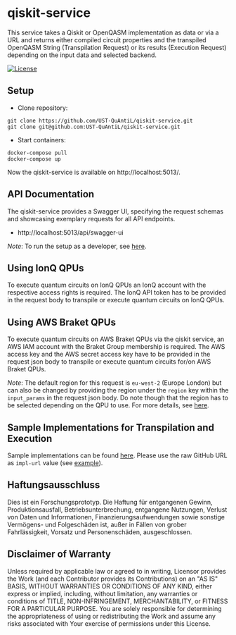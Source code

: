 # qiskit-service

This service takes a Qiskit or OpenQASM implementation as data or via a URL and returns either compiled circuit properties and the transpiled OpenQASM String (Transpilation Request) or its results (Execution Request) depending on the input data and selected backend.


[![License](https://img.shields.io/badge/License-Apache%202.0-blue.svg)](https://opensource.org/licenses/Apache-2.0)

## Setup
* Clone repository:
```
git clone https://github.com/UST-QuAntiL/qiskit-service.git
git clone git@github.com:UST-QuAntiL/qiskit-service.git
```

* Start containers:
```
docker-compose pull
docker-compose up
```

Now the qiskit-service is available on http://localhost:5013/.
## API Documentation
The qiskit-service provides a Swagger UI, specifying the request schemas and showcasing exemplary requests for all API endpoints.
* http://localhost:5013/api/swagger-ui

_Note_: To run the setup as a developer, see [here](./docs/dev/run-as-dev.md).

## Using IonQ QPUs
To execute quantum circuits on IonQ QPUs an IonQ account with the respective access rights is required.
The IonQ API token has to be provided in the request body to transpile or execute quantum circuits on IonQ QPUs.

## Using AWS Braket QPUs
To execute quantum circuits on AWS Braket QPUs via the qiskit service, an AWS IAM account with the Braket Group membership is required.
The AWS access key and the AWS secret access key have to be provided in the request json body to transpile or execute quantum circuits for/on AWS Braket QPUs.

_Note_: The default region for this request is `eu-west-2` (Europe London) but can also be changed by providing the region under the `region` key within the `input_params` in the request json body.
Do note though that the region has to be selected depending on the QPU to use. For more details, see [here](https://docs.aws.amazon.com/braket/latest/developerguide/braket-regions.html).

## Sample Implementations for Transpilation and Execution
Sample implementations can be found [here](https://github.com/UST-QuAntiL/nisq-analyzer-content/tree/master/example-implementations).
Please use the raw GitHub URL as `impl-url` value (see [example](https://raw.githubusercontent.com/UST-QuAntiL/nisq-analyzer-content/master/example-implementations/Shor/shor-general-qiskit.py)).

## Haftungsausschluss

Dies ist ein Forschungsprototyp.
Die Haftung für entgangenen Gewinn, Produktionsausfall, Betriebsunterbrechung, entgangene Nutzungen, Verlust von Daten und Informationen, Finanzierungsaufwendungen sowie sonstige Vermögens- und Folgeschäden ist, außer in Fällen von grober Fahrlässigkeit, Vorsatz und Personenschäden, ausgeschlossen.

## Disclaimer of Warranty

Unless required by applicable law or agreed to in writing, Licensor provides the Work (and each Contributor provides its Contributions) on an "AS IS" BASIS, WITHOUT WARRANTIES OR CONDITIONS OF ANY KIND, either express or implied, including, without limitation, any warranties or conditions of TITLE, NON-INFRINGEMENT, MERCHANTABILITY, or FITNESS FOR A PARTICULAR PURPOSE.
You are solely responsible for determining the appropriateness of using or redistributing the Work and assume any risks associated with Your exercise of permissions under this License.
